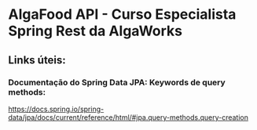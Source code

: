 # AlgaFood API - Curso Especialista Spring Rest da AlgaWorks

## Links úteis: 

### Documentação do Spring Data JPA: Keywords de query methods:
https://docs.spring.io/spring-data/jpa/docs/current/reference/html/#jpa.query-methods.query-creation